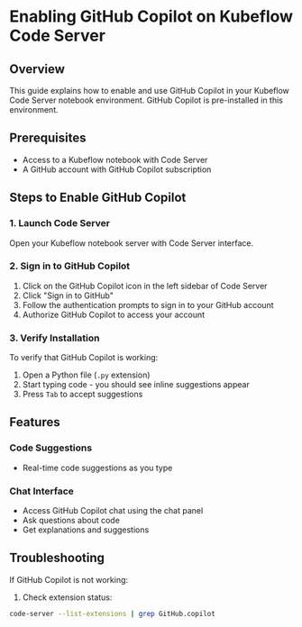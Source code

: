 # Enabling GitHub Copilot on Kubeflow Code Server

## Overview
This guide explains how to enable and use GitHub Copilot in your Kubeflow Code Server notebook environment. GitHub Copilot is pre-installed in this environment.

## Prerequisites
- Access to a Kubeflow notebook with Code Server
- A GitHub account with GitHub Copilot subscription

## Steps to Enable GitHub Copilot

### 1. Launch Code Server
Open your Kubeflow notebook server with Code Server interface.

### 2. Sign in to GitHub Copilot
1. Click on the GitHub Copilot icon in the left sidebar of Code Server
2. Click "Sign in to GitHub"
3. Follow the authentication prompts to sign in to your GitHub account
4. Authorize GitHub Copilot to access your account

### 3. Verify Installation
To verify that GitHub Copilot is working:
1. Open a Python file (`.py` extension)
2. Start typing code - you should see inline suggestions appear
3. Press `Tab` to accept suggestions

## Features

### Code Suggestions
- Real-time code suggestions as you type

### Chat Interface
- Access GitHub Copilot chat using the chat panel
- Ask questions about code
- Get explanations and suggestions

## Troubleshooting

If GitHub Copilot is not working:

1. Check extension status:
```sh
code-server --list-extensions | grep GitHub.copilot